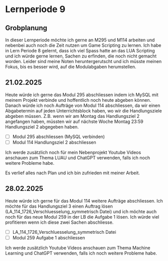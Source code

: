 # Lernperiode 9

## Grobplanung

In dieser Lernperiode möchte ich gerne an M295 und M114 arbeiten und nebenbei auch noch die Zeit nutzen um Game Scripting zu lernen. Ich habe in Lern Periode 8 gelernt, dass ich viel Spass hatte an das LUA Scripting und ich würde gerne lernen, Sachen zu erfinden, die noch nicht gemacht worden. Leider sind meine Noten heruntergerutscht und ich müsste meinen Fokus, bis es besser wird, auf die Modulabgaben herumstellen.

## 21.02.2025

Heute würde ich gerne das Modul 295 abschliessen indem ich MySQL mit meinem Projekt verbinde und hoffentlich noch heute abgeben können. Danach würde ich noch Aufträge von Modul 114 abschliessen, da wir einen Abgabetermin auf jeden Unterrichtsblock haben, wo wir die Handlungsziele abgeben müssen. Z.B. wenn wir am Montag das Handlungsziel 2 angefangen haben, müssten wir auf nächste Woche Montag 23:59 Handlungsziel 2 abgegeben haben.

- [ ] Modul 295 abschliessen (MySQL verbinden)
- [ ] Modul 114 Handlungsziel 2 abschliessen

Ich werde zusätzlich noch für mein Nebenprojekt Youtube Videos anschauen zum Thema LUAU und ChatGPT verwenden, falls ich noch weitere Probleme habe.

Es verlief alles nach Plan und ich bin zufrieden mit meiner Arbeit.


## 28.02.2025

Heute würde ich gerne für das Modul 114 weitere Aufträge abschliessen. Ich möchte für das Handlungsziel 3 einen Auftrag lösen (LA_114_1726_Verschluesselung_symmetrisch Datei) und ich möchte auch noch für das neue Modul 259 in der LB die Aufgabe 1 lösen. Ich würde viel profitieren wenn ich diese zwei Sachen abschliesse.

- [ ] LA_114_1726_Verschluesselung_symmetrisch Datei
- [ ] Modul 259 Aufgabe 1 abschliessen

Ich werde zusätzlich Youtube Videos anschauen zum Thema Machine Learning und ChatGPT verwenden, falls ich noch weitere Probleme habe.
